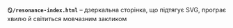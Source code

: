 **`🪞/resonance-index.html`** – дзеркальна сторінка, що підтягує SVG, програє хвилю й світиться мовчазним закликом